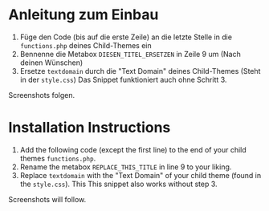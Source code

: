 # Anleitung zum Einbau

1. Füge den Code (bis auf die erste Zeile) an die letzte Stelle in die `functions.php` deines Child-Themes ein
2. Bennenne die Metabox `DIESEN_TITEL_ERSETZEN` in Zeile 9 um (Nach deinen Wünschen)
3. Ersetze `textdomain` durch die "Text Domain" deines Child-Themes (Steht in der `style.css`)
   Das Snippet funktioniert auch ohne Schritt 3.

Screenshots folgen.

# Installation Instructions

1. Add the following code (except the first line) to the end of your child themes `functions.php`.
2. Rename the metabox `REPLACE_THIS_TITLE` in line 9 to your liking.
3. Replace `textdomain` with the "Text Domain" of your child theme (found in the `style.css`).
   This This snippet also works without step 3.

Screenshots will follow.
